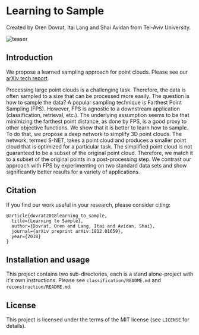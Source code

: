 # Learning to Sample
Created by Oren Dovrat, Itai Lang and Shai Avidan from Tel-Aviv University.

![teaser](https://github.com/orendv/learning_to_sample/blob/master/doc/teaser.png)

## Introduction
We propose a learned sampling approach for point clouds. Please see our [arXiv tech report](https://arxiv.org/abs/1812.01659).

Processing large point clouds is a challenging task. Therefore, the data is often sampled to a size that can be processed more easily. The question is how to sample the data? A popular sampling technique is Farthest Point Sampling (FPS). However, FPS is agnostic to a downstream application (classification, retrieval, etc.). The underlying assumption seems to be that minimizing the farthest point distance, as done by FPS, is a good proxy to other objective functions. 
We show that it is better to learn how to sample. To do that, we propose a deep network to simplify 3D point clouds. The network, termed S-NET, takes a point cloud and produces a smaller point cloud that is optimized for a particular task. The simplified point cloud is not guaranteed to be a subset of the original point cloud. Therefore, we match it to a subset of the original points in a post-processing step. We contrast our approach with FPS by experimenting on two standard data sets and show significantly better results for a variety of applications.

## Citation
If you find our work useful in your research, please consider citing:

	@article{dovrat2018learning_to_sample,
	  title={Learning to Sample},
	  author={Dovrat, Oren and Lang, Itai and Avidan, Shai},
	  journal={arXiv preprint arXiv:1812.01659},
	  year={2018}
	}

## Installation and usage
This project contains two sub-directories, each is a stand alone-project with it's own instructions.
Please see `classification/README.md` and `reconstruction/README.md`.

## License
This project is licensed under the terms of the MIT license (see `LICENSE` for details).
